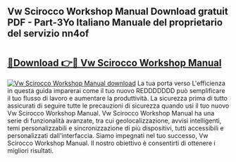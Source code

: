 ## Vw Scirocco Workshop Manual Download gratuit PDF - Part-3Yo Italiano Manuale del proprietario del servizio nn4of

# <h2><a href="http://df97ziv.blite.top/?on=Vw+Scirocco+Workshop+Manual">🔗Download 👉🔴 Vw Scirocco Workshop Manual</a></h2>

[![Vw Scirocco Workshop Manual download](https://i.imgur.com/lujVjoI.png)](http://df97ziv.blite.top/?on=Vw+Scirocco+Workshop+Manual)
La tua porta verso L'efficienza in questa guida imparerai come il tuo nuovo REDDDDDDD può semplificare il tuo flusso di lavoro e aumentare la produttività. La sicurezza prima di tutto assicurati di seguire tutte le precauzioni di sicurezza quando usi il tuo nuovo Vw Scirocco Workshop Manual. Vw Scirocco Workshop Manual ha una serie di funzionalità avanzate, tra cui geolocalizzazione, avvisi intelligenti, temi personalizzabili e sincronizzazione di più dispositivi, tutti accessibili e personalizzati dall'interfaccia. Siamo impegnati nel tuo successo, Vw Scirocco Workshop Manual. Il nostro obiettivo è consentirti di ottenere i migliori risultati.
